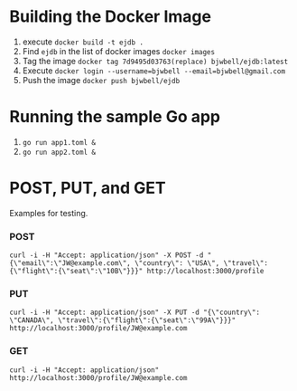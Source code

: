 # Building the Docker Image

1. execute `docker build -t ejdb .`
2. Find `ejdb` in the list of docker images `docker images`
3. Tag the image `docker tag 7d9495d03763(replace) bjwbell/ejdb:latest`
4. Execute `docker login --username=bjwbell --email=bjwbell@gmail.com`
5. Push the image `docker push bjwbell/ejdb`



# Running the sample Go app
1. `go run app1.toml &`
2. `go run app2.toml &`

# POST, PUT, and GET
Examples for testing.
### POST
```
curl -i -H "Accept: application/json" -X POST -d "{\"email\":\"JW@example.com\", \"country\": \"USA\", \"travel\":{\"flight\":{\"seat\":\"10B\"}}}" http://localhost:3000/profile
```
### PUT
```
curl -i -H "Accept: application/json" -X PUT -d "{\"country\": \"CANADA\", \"travel\":{\"flight\":{\"seat\":\"99A\"}}}" http://localhost:3000/profile/JW@example.com
```
### GET
```
curl -i -H "Accept: application/json" http://localhost:3000/profile/JW@example.com
```
